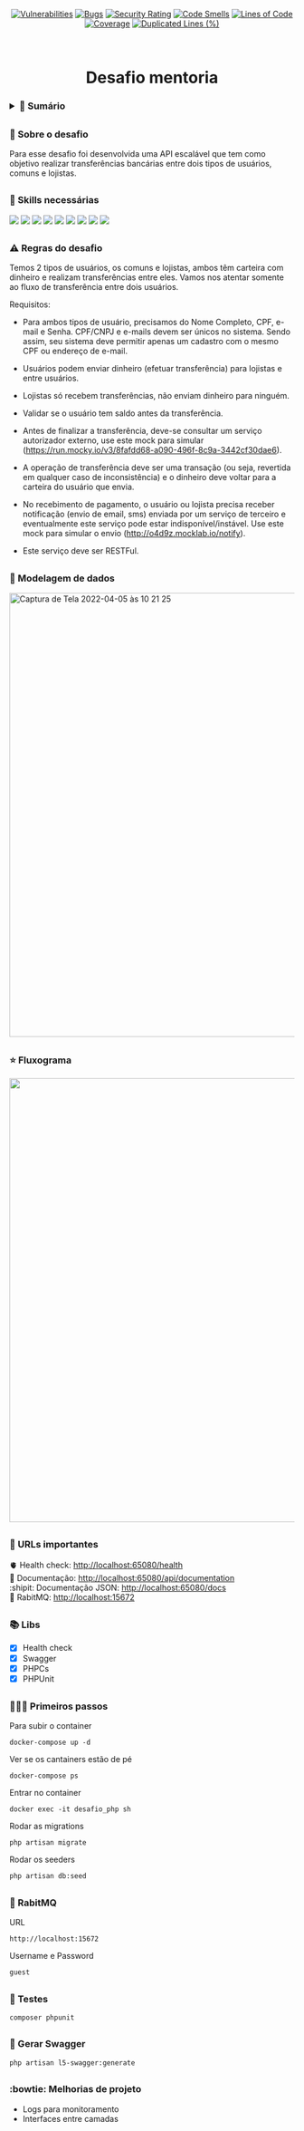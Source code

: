 <div align="center">

[![Vulnerabilities](https://sonarcloud.io/api/project_badges/measure?project=hmiranda99_desafio-mentoria&metric=vulnerabilities)](https://sonarcloud.io/summary/new_code?id=hmiranda99_desafio-mentoria)
[![Bugs](https://sonarcloud.io/api/project_badges/measure?project=hmiranda99_desafio-mentoria&metric=bugs)](https://sonarcloud.io/summary/new_code?id=hmiranda99_desafio-mentoria)
[![Security Rating](https://sonarcloud.io/api/project_badges/measure?project=hmiranda99_desafio-mentoria&metric=security_rating)](https://sonarcloud.io/summary/new_code?id=hmiranda99_desafio-mentoria)
[![Code Smells](https://sonarcloud.io/api/project_badges/measure?project=hmiranda99_desafio-mentoria&metric=code_smells)](https://sonarcloud.io/summary/new_code?id=hmiranda99_desafio-mentoria)
[![Lines of Code](https://sonarcloud.io/api/project_badges/measure?project=hmiranda99_desafio-mentoria&metric=ncloc)](https://sonarcloud.io/summary/new_code?id=hmiranda99_desafio-mentoria)
[![Coverage](https://sonarcloud.io/api/project_badges/measure?project=hmiranda99_desafio-mentoria&metric=coverage)](https://sonarcloud.io/summary/new_code?id=hmiranda99_desafio-mentoria)
[![Duplicated Lines (%)](https://sonarcloud.io/api/project_badges/measure?project=hmiranda99_desafio-mentoria&metric=duplicated_lines_density)](https://sonarcloud.io/summary/new_code?id=hmiranda99_desafio-mentoria)

</div>

<br>

<div align="center">
 
# Desafio mentoria 
  
</div>
  
<h3>
<details>

   <summary>
     <b> 📘 Sumário </b> 
   </summary>

   <br>

  [Sobre](#--sobre-o-desafio) <br>
  [Skills necessárias](#-skills-necessárias) <br>
  [Regras](#%EF%B8%8F-regras-do-desafio) <br>
  [Modelagem de dados](#-modelagem-de-dados) <br>
  [Fluxograma](#-fluxograma) <br>
  [URLs Importantes](#-urls-importantes) <br>
  [Libis](#-libs) <br>
  [Primeiros passos](#-primeiros-passos) <br>
  [RabitMQ](#-rabitmq) <br>
  [Testes](#-testes) <br>
  [Gerar Swagger](#construction-gerar-swaggers) <br>
  [Melhorias](#bowtie-melhorias-de-projeto) <br>

</details>
</h3>


##

### <div> 🧩 Sobre o desafio</div>
Para esse desafio foi desenvolvida uma API escalável que tem como objetivo realizar transferências bancárias entre dois tipos de usuários, comuns e lojistas. 

##

<div>
  
### 🚀 Skills necessárias
<img src="https://img.shields.io/badge/PHP 8.1-777BB4?style=for-the-badge&logo=php&logoColor=white">
<img src="https://img.shields.io/badge/MySQL 8.0-005C84?style=for-the-badge&logo=mysql&logoColor=white">
<img src="https://img.shields.io/badge/Laravel 9.3.0-FF2D20?style=for-the-badge&logo=laravel&logoColor=white">
<img src="https://img.shields.io/badge/Nginx 1.21.6-009639?style=for-the-badge&logo=nginx&logoColor=white">
<img src="https://img.shields.io/badge/Docker-2496ED?style=for-the-badge&logo=docker&logoColor=white">
<img src="https://img.shields.io/badge/RabbitMQ 3.7-FF6600.svg?style=for-the-badge&logo=RabbitMQ&logoColor=white">
<img src="https://img.shields.io/badge/supervisor-004088.svg?style=for-the-badge">
<img src="https://img.shields.io/badge/SonarCloud-F3702A.svg?style=for-the-badge&logo=SonarCloud&logoColor=white">
<img src="https://img.shields.io/badge/GitHub%20Actions-2088FF.svg?style=for-the-badge&logo=GitHub-Actions&logoColor=white">
</div>

##
  
<div>

### ⚠️ Regras do desafio
Temos 2 tipos de usuários, os comuns e lojistas, ambos têm carteira com dinheiro e realizam transferências entre eles. Vamos nos atentar somente ao fluxo de transferência entre dois usuários.

Requisitos:

- Para ambos tipos de usuário, precisamos do Nome Completo, CPF, e-mail e Senha. CPF/CNPJ e e-mails devem ser únicos no sistema. Sendo assim, seu sistema deve permitir apenas um cadastro com o mesmo CPF ou endereço de e-mail.

- Usuários podem enviar dinheiro (efetuar transferência) para lojistas e entre usuários.

- Lojistas só recebem transferências, não enviam dinheiro para ninguém.

- Validar se o usuário tem saldo antes da transferência.

- Antes de finalizar a transferência, deve-se consultar um serviço autorizador externo, use este mock para simular (https://run.mocky.io/v3/8fafdd68-a090-496f-8c9a-3442cf30dae6).

- A operação de transferência deve ser uma transação (ou seja, revertida em qualquer caso de inconsistência) e o dinheiro deve voltar para a carteira do usuário que envia.

- No recebimento de pagamento, o usuário ou lojista precisa receber notificação (envio de email, sms) enviada por um serviço de terceiro e eventualmente este serviço pode estar indisponível/instável. Use este mock para simular o envio (http://o4d9z.mocklab.io/notify).

- Este serviço deve ser RESTFul.

##
### 🎯 Modelagem de dados
<img width="784" alt="Captura de Tela 2022-04-05 às 10 21 25" src="https://user-images.githubusercontent.com/79329906/162442432-1faa2ec4-3e95-4ea7-80ce-276232aa0d81.png">

</div>

##
### ⭐ Fluxograma 
<img width="784" src="https://github.com/hmiranda99/desafio-mentoria/assets/79329906/5ee2dd61-fd56-41ff-ac0e-8b6ffa12eee2">

  
##
### 🔗 URLs importantes
🫀 Health check: [http://localhost:65080/health](http://localhost:65080/health) <br>
📖 Documentação: [http://localhost:65080/api/documentation](http://localhost:65080/api/documentation) <br>
:shipit: Documentação JSON: [http://localhost:65080/docs](http://localhost:65080/api/documentation) <br>
🐰 RabitMQ: [http://localhost:15672](http://localhost:15672)

##
### 📚 Libs
- [x] Health check <br>
- [x] Swagger <br>
- [x] PHPCs <br>
- [x] PHPUnit <br>

##
### 👨🏻‍💻 Primeiros passos

Para subir o container
```
docker-compose up -d
```
Ver se os cantainers estão de pé
```
docker-compose ps
```
Entrar no container
```
docker exec -it desafio_php sh
```
Rodar as migrations
```
php artisan migrate
```
Rodar os seeders
```
php artisan db:seed
```

##
### 🐰 RabitMQ
URL
```
http://localhost:15672
```
Username e Password
```
guest
```

##
### 🧪 Testes
```
composer phpunit
```

##
### :construction: Gerar Swagger
```
php artisan l5-swagger:generate
```

##
### :bowtie: Melhorias de projeto
- Logs para monitoramento
- Interfaces entre camadas


